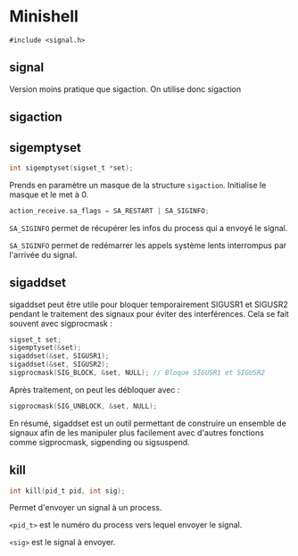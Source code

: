 # Minishell #

`#include <signal.h>`

## signal ##

Version moins pratique que sigaction. On utilise donc sigaction

## sigaction ##

## sigemptyset ##

```C
int sigemptyset(sigset_t *set);
```

Prends en paramètre un masque de la structure `sigaction`. Initialise le masque et le met à 0.

```C
action_receive.sa_flags = SA_RESTART | SA_SIGINFO;
```

`SA_SIGINFO` permet de récupérer les infos du process qui a envoyé le signal.

`SA_SIGINFO` permet de redémarrer les appels système lents interrompus par l'arrivée du signal.

## sigaddset ##

sigaddset peut être utile pour bloquer temporairement SIGUSR1 et SIGUSR2 pendant le traitement des signaux pour éviter des interférences. Cela se fait souvent avec sigprocmask :

```C
sigset_t set;
sigemptyset(&set);
sigaddset(&set, SIGUSR1);
sigaddset(&set, SIGUSR2);
sigprocmask(SIG_BLOCK, &set, NULL); // Bloque SIGUSR1 et SIGUSR2
```

Après traitement, on peut les débloquer avec :

```C
sigprocmask(SIG_UNBLOCK, &set, NULL);
```

En résumé, sigaddset est un outil permettant de construire un ensemble de signaux afin de les manipuler plus facilement avec d'autres fonctions comme sigprocmask, sigpending ou sigsuspend.

## kill ##

```C
int kill(pid_t pid, int sig);
```

Permet d'envoyer un signal à un process.

`<pid_t>` est le numéro du process vers lequel envoyer le signal.

`<sig>` est le signal à envoyer.
